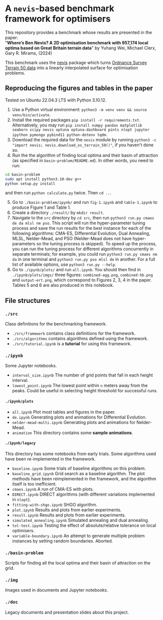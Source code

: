 # A `nevis`-based benchmark framework for optimisers

This repository provides a benchmark whose results are presented in the paper:  
"**Where’s Ben Nevis? A 2D optimisation benchmark with 957,174 local optima based on Great Britain terrain data**" 
by Yuhang Wei, Michael Clerx, Gary R. Mirams, (2024)

This benchmark uses the [nevis](https://github.com/CardiacModelling/BenNevis) package which turns [Ordnance Survey Terrain 50 data](https://www.ordnancesurvey.co.uk/products/os-terrain-50) into a linearly interpolated surface for optimisation problems.

## Reproducing the figures and tables in the paper

Tested on Ubuntu 22.04.3 LTS with Python 3.10.12.

1. Use a Python virtual environment: 
`python3 -m venv venv && source venv/bin/activate`.
2. Install the required packages `pip install -r requirements.txt`. Alternatively, you may run `pip install numpy pandas matplotlib seaborn scipy nevis optuna optuna-dashboard pints nlopt jupyter ipython pymongo pybind11 python-dotenv tqdm`.
3. Download the required data for the `nevis` module by running `python3 -c "import nevis; nevis.download_os_terrain_50()"`, if you haven't done so.
4. Run the the algorithm of finding local optima and their basin of attraction (as specified in `basin-problem/README.md`). In other words, you need to run:
```bash
cd basin-problem
sudo apt install python3.10-dev g++
python setup.py install
```
and then run `python calculate.py` twice. Then `cd ..`.

5. Go to `./basin-problem/ipynb/` and run `fig-1.ipynb` and `table-1.ipynb` to produce Figure 1 and Table 1. 
6. Create a directory `./result/` by `mkdir result`.
5. Navigate to the `src` directory by `cd src`, then run `python3 run.py cmaes de da mlsl nm pso`. This script will run the hyper-parameter tuning process and save the run results for the best instance for each of the following algorithms: CMA-ES, Differential Evolution, Dual Annealing, MLSL, Nelder-Mead, and PSO (Nelder-Mead does not have hyper-parameters so the tuning process is skipped). To speed up the process, you can run the tuning process for different algorithms concurrently in separate terminals; for example, you could run `python3 run.py cmaes nm da` in one terminal and `python3 run.py pso mlsl de` in another. For a full list of available options, use `python3 run.py --help`. 
6. Go to `./ipynb/plots/` and run `all.ipynb`. You should then find in `./ipynb/plots/imgs/` three figures: `combined-agg.png`, `combined-hb.png` and `output-ert.png`, which correspond to Figures 2, 3, 4 in the paper. Tables 5 and 6 are also produced in this notebook.

## File structures

### `./src`

Class definitions for the benchmarking framework. 

- `./src/framework` contains class definitions for the framework.
- `./src/algorithms` contains algorithms defined using the framework. 
- `./src/tutorial.ipynb` is a **tutorial** for using this framework. 

### `./ipynb`

Some Jupyter notebooks.

- `interval_size.ipynb` The number of grid points that fall in each height interval.
- `lowest_point.ipynb` The lowest point within `n` meters away from the peaks. Could be useful in selecting height threshold for successful runs.

#### `./ipynb/plots`

- `all.ipynb` Plot most tables and figures in the paper.
- `de.ipynb` Generating plots and animations for Differential Evolution.
- `nelder-mead-multi.ipynb` Generating plots and animations for Nelder-Mead.
- `animation` This directory contains some **sample animations**.

#### `./ipynb/legacy`

This directory has some notebooks from early trials. Some algorithms used have been re-implemented in the framework.

- `baseline.ipynb` Some trials of baseline algorithms on this problem. 
- `baseline_grid.ipynb` Grid search as a baseline algorithm. The plot methods have been reimplemented in the framework, and the algorithm itself is too inefficient.
- `cmaes.ipynb` A run of CMA-ES with plots.
- `DIRECT.ipynb` DIRECT algorithms (with different variations implemented in `nlopt`).
- `fitting-with-shgo.ipynb` SHGO algorithm.
- `plot.ipynb` Results and plots from earlier experiments.
- `result.ipynb` Results and plots from earlier experiments.
- `simulated_annealing.ipynb` Simulated annealing and dual annealing.
- `tol-test.ipynb` Testing the effect of absolute/relative tolerance on local optimisers.
- `variable-boundary.ipynb` An attempt to generate multiple problem instances by setting random boundaries. Aborted.

### `./basin-problem`

Scripts for finding all the local optima and their basin of attraction on the grid.

### `./img`

Images used in documents and Jupyter notebooks.

  
### `./doc`

Legacy documents and presentation slides about this project.
